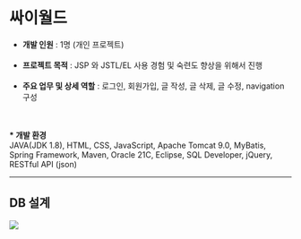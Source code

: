 <br>
<h1>싸이월드</h1>

<ul>
<li><b>개발 인원</b> : 1명 (개인 프로젝트)</li></br>
<li><b>프로젝트 목적</b> : JSP 와 JSTL/EL 사용 경험 및 숙련도 향상을 위해서 진행</li></br>
<li><b>주요 업무 및 상세 역할</b> : 로그인, 회원가입, 글 작성, 글 삭제, 글 수정, navigation 구성</li></br></br>
</ul>
<b>* 개발 환경</b></br>
JAVA(JDK 1.8), HTML, CSS, JavaScript, Apache Tomcat 9.0, MyBatis,</br>
Spring Framework, Maven, Oracle 21C, Eclipse, SQL Developer, jQuery, RESTful API (json)

<br>
<hr style="solid black 1px">
<h2>DB 설계</h2>
<img src="https://github.com/907hza/cyworld/assets/145747413/c5c7048f-545e-4370-a95c-8f3dac1cdf60" />



